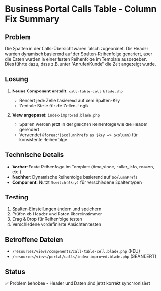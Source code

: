# Business Portal Calls Table - Column Fix Summary

## Problem
Die Spalten in der Calls-Übersicht waren falsch zugeordnet. Die Header wurden dynamisch basierend auf der Spalten-Reihenfolge generiert, aber die Daten wurden in einer festen Reihenfolge im Template ausgegeben. Dies führte dazu, dass z.B. unter "Anrufer/Kunde" die Zeit angezeigt wurde.

## Lösung
1. **Neues Component erstellt**: `call-table-cell.blade.php`
   - Rendert jede Zelle basierend auf dem Spalten-Key
   - Zentrale Stelle für die Zellen-Logik

2. **View angepasst**: `index-improved.blade.php`
   - Spalten werden jetzt in der gleichen Reihenfolge wie die Header gerendert
   - Verwendet `@foreach($columnPrefs as $key => $column)` für konsistente Reihenfolge

## Technische Details
- **Vorher**: Feste Reihenfolge im Template (time_since, caller_info, reason, etc.)
- **Nachher**: Dynamische Reihenfolge basierend auf `$columnPrefs`
- **Component**: Nutzt `@switch($key)` für verschiedene Spaltentypen

## Testing
1. Spalten-Einstellungen ändern und speichern
2. Prüfen ob Header und Daten übereinstimmen
3. Drag & Drop für Reihenfolge testen
4. Verschiedene vordefinierte Ansichten testen

## Betroffene Dateien
- `/resources/views/components/call-table-cell.blade.php` (NEU)
- `/resources/views/portal/calls/index-improved.blade.php` (GEÄNDERT)

## Status
✅ Problem behoben - Header und Daten sind jetzt korrekt synchronisiert
